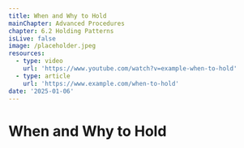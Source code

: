 ```yaml
---
title: When and Why to Hold
mainChapter: Advanced Procedures
chapter: 6.2 Holding Patterns
isLive: false
image: /placeholder.jpeg
resources:
  - type: video
    url: 'https://www.youtube.com/watch?v=example-when-to-hold'
  - type: article
    url: 'https://www.example.com/when-to-hold'
date: '2025-01-06'
---
```


# When and Why to Hold
